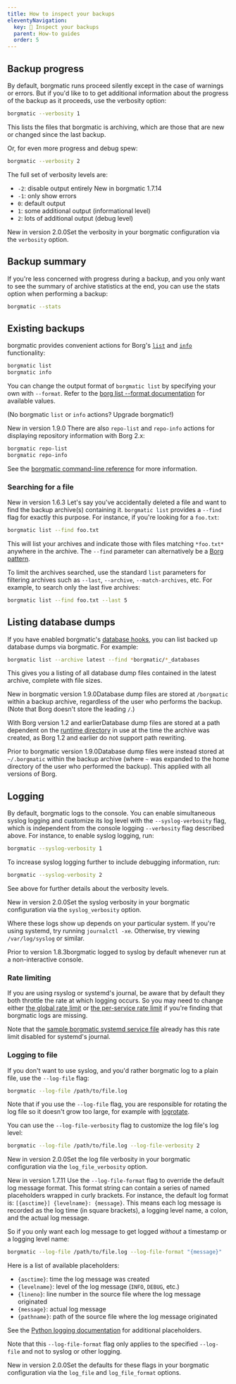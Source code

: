 ```yaml
---
title: How to inspect your backups
eleventyNavigation:
  key: 🔎 Inspect your backups
  parent: How-to guides
  order: 5
---
```

## Backup progress

By default, borgmatic runs proceed silently except in the case of warnings or
errors. But if you'd like to to get additional information about the progress of
the backup as it proceeds, use the verbosity option:

```bash
borgmatic --verbosity 1
```

This lists the files that borgmatic is archiving, which are those that are new
or changed since the last backup.

Or, for even more progress and debug spew:

```bash
borgmatic --verbosity 2
```

The full set of verbosity levels are:

 * `-2`: disable output entirely <span class="minilink minilink-addedin">New in borgmatic 1.7.14</span>
 * `-1`: only show errors
 * `0`: default output
 * `1`: some additional output (informational level)
 * `2`: lots of additional output (debug level)

<span class="minilink minilink-addedin">New in version 2.0.0</span>Set the
verbosity in your borgmatic configuration via the `verbosity` option.


## Backup summary

If you're less concerned with progress during a backup, and you only want to
see the summary of archive statistics at the end, you can use the stats
option when performing a backup:

```bash
borgmatic --stats
```

## Existing backups

borgmatic provides convenient actions for Borg's
[`list`](https://borgbackup.readthedocs.io/en/stable/usage/list.html) and
[`info`](https://borgbackup.readthedocs.io/en/stable/usage/info.html)
functionality:

```bash
borgmatic list
borgmatic info
```

You can change the output format of `borgmatic list` by specifying your own
with `--format`. Refer to the [borg list --format
documentation](https://borgbackup.readthedocs.io/en/stable/usage/list.html#the-format-specifier-syntax)
for available values.

(No borgmatic `list` or `info` actions? Upgrade borgmatic!)

<span class="minilink minilink-addedin">New in version 1.9.0</span> There are
also `repo-list` and `repo-info` actions for displaying repository information
with Borg 2.x:

```bash
borgmatic repo-list
borgmatic repo-info
```

See the [borgmatic command-line
reference](https://torsion.org/borgmatic/docs/reference/command-line/) for
more information.


### Searching for a file

<span class="minilink minilink-addedin">New in version 1.6.3</span> Let's say
you've accidentally deleted a file and want to find the backup archive(s)
containing it. `borgmatic list` provides a `--find` flag for exactly this
purpose. For instance, if you're looking for a `foo.txt`:

```bash
borgmatic list --find foo.txt
```

This will list your archives and indicate those with files matching
`*foo.txt*` anywhere in the archive. The `--find` parameter can alternatively
be a [Borg
pattern](https://borgbackup.readthedocs.io/en/stable/usage/help.html#borg-patterns).

To limit the archives searched, use the standard `list` parameters for
filtering archives such as `--last`, `--archive`, `--match-archives`, etc. For
example, to search only the last five archives:

```bash
borgmatic list --find foo.txt --last 5
```

## Listing database dumps

If you have enabled borgmatic's [database
hooks](https://torsion.org/borgmatic/docs/how-to/backup-your-databases/), you
can list backed up database dumps via borgmatic. For example:

```bash 
borgmatic list --archive latest --find *borgmatic/*_databases
```

This gives you a listing of all database dump files contained in the latest
archive, complete with file sizes.

<span class="minilink minilink-addedin">New in borgmatic version
1.9.0</span>Database dump files are stored at `/borgmatic` within a backup
archive, regardless of the user who performs the backup. (Note that Borg
doesn't store the leading `/`.)

<span class="minilink minilink-addedin">With Borg version 1.2 and
earlier</span>Database dump files are stored at a path dependent on the [runtime
directory](https://torsion.org/borgmatic/docs/how-to/backup-your-databases/#runtime-directory)
in use at the time the archive was created, as Borg 1.2 and earlier do not
support path rewriting.

<span class="minilink minilink-addedin">Prior to borgmatic version
1.9.0</span>Database dump files were instead stored at `~/.borgmatic` within
the backup archive (where `~` was expanded to the home directory of the user
who performed the backup). This applied with all versions of Borg.


## Logging

By default, borgmatic logs to the console. You can enable simultaneous syslog
logging and customize its log level with the `--syslog-verbosity` flag, which
is independent from the console logging `--verbosity` flag described above.
For instance, to enable syslog logging, run:

```bash
borgmatic --syslog-verbosity 1
```

To increase syslog logging further to include debugging information, run:

```bash
borgmatic --syslog-verbosity 2
```

See above for further details about the verbosity levels.

<span class="minilink minilink-addedin">New in version 2.0.0</span>Set the
syslog verbosity in your borgmatic configuration via the `syslog_verbosity`
option.

Where these logs show up depends on your particular system. If you're using
systemd, try running `journalctl -xe`. Otherwise, try viewing
`/var/log/syslog` or similar.

<span class="minilink minilink-addedin">Prior to version 1.8.3</span>borgmatic
logged to syslog by default whenever run at a non-interactive console.

### Rate limiting

If you are using rsyslog or systemd's journal, be aware that by default they
both throttle the rate at which logging occurs. So you may need to change
either [the global rate
limit](https://www.rootusers.com/how-to-change-log-rate-limiting-in-linux/) or
[the per-service rate
limit](https://www.freedesktop.org/software/systemd/man/journald.conf.html#RateLimitIntervalSec=)
if you're finding that borgmatic logs are missing.

Note that the [sample borgmatic systemd service
file](https://torsion.org/borgmatic/docs/how-to/set-up-backups/#systemd)
already has this rate limit disabled for systemd's journal.


### Logging to file

If you don't want to use syslog, and you'd rather borgmatic log to a plain
file, use the `--log-file` flag:

```bash
borgmatic --log-file /path/to/file.log
```

Note that if you use the `--log-file` flag, you are responsible for rotating
the log file so it doesn't grow too large, for example with
[logrotate](https://wiki.archlinux.org/index.php/Logrotate).

You can use the `--log-file-verbosity` flag to customize the log file's log level:

```bash
borgmatic --log-file /path/to/file.log --log-file-verbosity 2
```

<span class="minilink minilink-addedin">New in version 2.0.0</span>Set the log
file verbosity in your borgmatic configuration via the `log_file_verbosity`
option.

<span class="minilink minilink-addedin">New in version 1.7.11</span> Use the
`--log-file-format` flag to override the default log message format. This
format string can contain a series of named placeholders wrapped in curly
brackets. For instance, the default log format is: `[{asctime}] {levelname}:
{message}`. This means each log message is recorded as the log time (in square
brackets), a logging level name, a colon, and the actual log message.

So if you only want each log message to get logged *without* a timestamp or a
logging level name:

```bash
borgmatic --log-file /path/to/file.log --log-file-format "{message}"
```

Here is a list of available placeholders:

 * `{asctime}`: time the log message was created
 * `{levelname}`: level of the log message (`INFO`, `DEBUG`, etc.)
 * `{lineno}`: line number in the source file where the log message originated
 * `{message}`: actual log message
 * `{pathname}`: path of the source file where the log message originated

See the [Python logging
documentation](https://docs.python.org/3/library/logging.html#logrecord-attributes)
for additional placeholders.

Note that this `--log-file-format` flag only applies to the specified
`--log-file` and not to syslog or other logging.

<span class="minilink minilink-addedin">New in version 2.0.0</span>Set the
defaults for these flags in your borgmatic configuration via the `log_file` and
`log_file_format` options.
